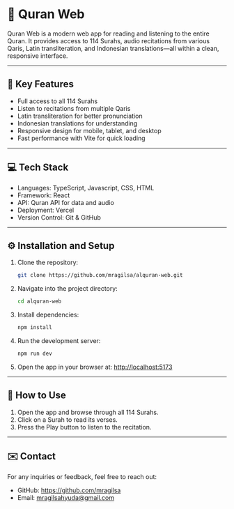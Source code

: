 # 📖 Quran Web

Quran Web is a modern web app for reading and listening to the entire Quran. It provides access to 114 Surahs, audio recitations from various Qaris, Latin transliteration, and Indonesian translations—all within a clean, responsive interface.

---

## 🔑 Key Features

- Full access to all 114 Surahs
- Listen to recitations from multiple Qaris
- Latin transliteration for better pronunciation
- Indonesian translations for understanding
- Responsive design for mobile, tablet, and desktop
- Fast performance with Vite for quick loading

---

## 💻 Tech Stack

- Languages: TypeScript, Javascript, CSS, HTML
- Framework: React
- API: Quran API for data and audio
- Deployment: Vercel
- Version Control: Git & GitHub

---

## ⚙️ Installation and Setup

1. Clone the repository:
   ``` bash
   git clone https://github.com/mragilsa/alquran-web.git  

2. Navigate into the project directory:
   ``` bash
   cd alquran-web  

3. Install dependencies:
   ``` bash
   npm install  

4. Run the development server:
    ``` bash
   npm run dev  

5. Open the app in your browser at: [http://localhost:5173](http://localhost:5173)  

---

## 📘 How to Use

1. Open the app and browse through all 114 Surahs. 
2. Click on a Surah to read its verses.  
3. Press the Play button to listen to the recitation.

---

## ✉️ Contact

For any inquiries or feedback, feel free to reach out:  
- GitHub: https://github.com/mragilsa  
- Email: mragilsahyuda@gmail.com  
